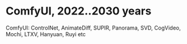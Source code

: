 # ComfyUI, 2022..2030 years
ComfyUI: ControlNet, AnimateDiff, SUPIR, Panorama, SVD, CogVideo, Mochi, LTХV, Hanyuan, Ruyi etc
